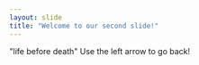 ```yaml
---
layout: slide
title: "Welcome to our second slide!"
---
```

"life before death"
Use the left arrow to go back!
